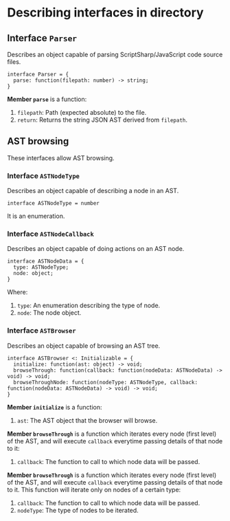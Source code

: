 # Describing interfaces in directory

## Interface `Parser`
Describes an object capable of parsing ScriptSharp/JavaScript code source files.

    interface Parser = {
      parse: function(filepath: number) -> string;
    }

**Member `parse`** is a function:

1. `filepath`: Path (expected absolute) to the file.
2. `return`: Returns the string JSON AST derived from `filepath`.

## AST browsing
These interfaces allow AST browsing.

### Interface `ASTNodeType`
Describes an object capable of describing a node in an AST.

    interface ASTNodeType = number

It is an enumeration.

### Interface `ASTNodeCallback`
Describes an object capable of doing actions on an AST node.

    interface ASTNodeData = {
      type: ASTNodeType;
      node: object;
    }

Where:

1. `type`: An enumeration describing the type of node.
2. `node`: The node object.

### Interface `ASTBrowser`
Describes an object capable of browsing an AST tree.

    interface ASTBrowser <: Initializable = {
      initialize: function(ast: object) -> void;
      browseThrough: function(callback: function(nodeData: ASTNodeData) -> void) -> void;
      browseThroughNode: function(nodeType: ASTNodeType, callback: function(nodeData: ASTNodeData) -> void) -> void;
    }

**Member `initialize`** is a function:

1. `ast`: The AST object that the browser will browse.

**Member `browseThrough`** is a function which iterates every node (first level) of the AST, and will execute `callback` everytime passing details of that node to it:

1. `callback`: The function to call to which node data will be passed.

**Member `browseThrough`** is a function which iterates every node (first level) of the AST, and will execute `callback` everytime passing details of that node to it. This function will iterate only on nodes of a certain type:

1. `callback`: The function to call to which node data will be passed.
2. `nodeType`: The type of nodes to be iterated.
